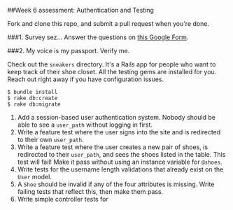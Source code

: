 ##Week 6 assessment: Authentication and Testing

Fork and clone this repo, and submit a pull request when you're done.

###1. Survey sez...
Answer the questions on [this Google Form](https://docs.google.com/forms/d/1pVvxqXfkNZ8OCbnA_mw-I1AkJ4wT6tdNi3q4FDpt31E/viewform?usp=send_form).

###2. My voice is my passport. Verify me.

Check out the `sneakers` directory. It's a Rails app for people who want to keep track of their shoe closet. All the testing gems are installed for you. Reach out right away if you have configuration issues.

```
$ bundle install
$ rake db:create
$ rake db:migrate
```

1. Add a session-based user authentication system. Nobody should be able to see a `user_path` without logging in first.
2. Write a feature test where the user signs into the site and is redirected to their own `user_path`.
3. Write a feature test where the user creates a new pair of shoes, is redirected to their `user_path`, and sees the shoes listed in the table. This test will fail! Make it pass without using an instance variable for `@shoes`.
4. Write tests for the username length validations that already exist on the `User` model.
5. A `Shoe` should be invalid if any of the four attributes is missing. Write failing tests that reflect this, then make them pass.
6. Write simple controller tests for 

